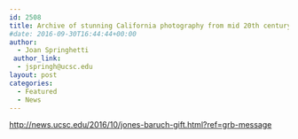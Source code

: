 ```yaml
---
id: 2508
title: Archive of stunning California photography from mid 20th century given to UC Santa Cruz library
#date: 2016-09-30T16:44:44+00:00
author:
  - Joan Springhetti
 author_link:
  - jspringh@ucsc.edu
layout: post
categories:
  - Featured
  - News
---
```

http://news.ucsc.edu/2016/10/jones-baruch-gift.html?ref=grb-message